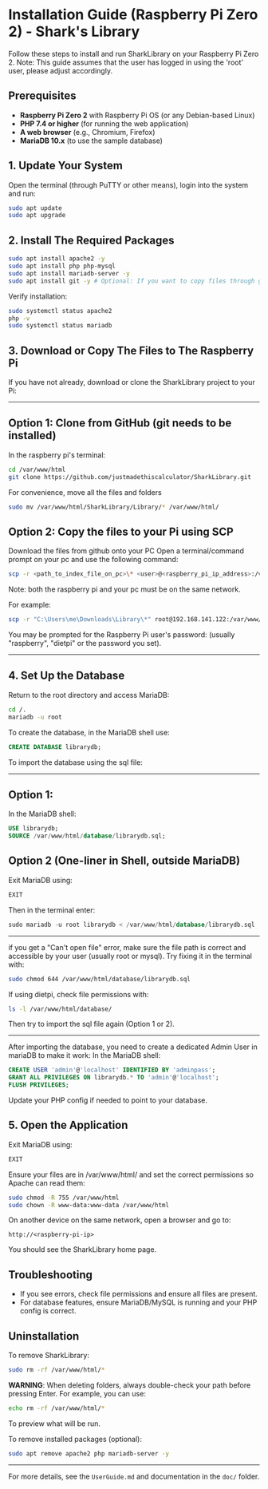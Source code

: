 # Installation Guide (Raspberry Pi Zero 2) - Shark's Library 

Follow these steps to install and run SharkLibrary on your Raspberry Pi Zero 2.
Note: This guide assumes that the user has logged in using the 'root' user, please adjust accordingly.

## Prerequisites

- **Raspberry Pi Zero 2** with Raspberry Pi OS (or any Debian-based Linux)
- **PHP 7.4 or higher** (for running the web application)
- **A web browser** (e.g., Chromium, Firefox)
- **MariaDB 10.x** (to use the sample database)

## 1. Update Your System

Open the terminal (through PuTTY or other means), login into the system and run:
```sh
sudo apt update
sudo apt upgrade
```

## 2. Install The Required Packages

```sh
sudo apt install apache2 -y
sudo apt install php php-mysql
sudo apt install mariadb-server -y
sudo apt install git -y # Optional: If you want to copy files through github
```

Verify installation:
```sh
sudo systemctl status apache2
php -v
sudo systemctl status mariadb
```

## 3. Download or Copy The Files to The Raspberry Pi

If you have not already, download or clone the SharkLibrary project to your Pi:

-------------------------------------------------------------------------------------------------------------------------------
## Option 1: Clone from GitHub (git needs to be installed)
In the raspberry pi's terminal: 
```sh
cd /var/www/html
git clone https://github.com/justmadethiscalculator/SharkLibrary.git
```

For convenience, move all the files and folders
```sh
sudo mv /var/www/html/SharkLibrary/Library/* /var/www/html/
```

## Option 2: Copy the files to your Pi using SCP
Download the files from github onto your PC
Open a terminal/command prompt on your pc and use the following command:
```sh
scp -r <path_to_index_file_on_pc>\* <user>@<raspberry_pi_ip_address>:/var/www/html/.
```
Note: both the raspberry pi and your pc must be on the same network.

For example:
```sh
scp -r "C:\Users\me\Downloads\Library\*" root@192.168.141.122:/var/www/html/
```
You may be prompted for the Raspberry Pi user's password: (usually "raspberry", "dietpi" or the password you set). 

-------------------------------------------------------------------------------------------------------------------------------

## 4. Set Up the Database
Return to the root directory and access MariaDB:
```sh
cd /.
mariadb -u root
```

To create the database, in the MariaDB shell use:
```sql
CREATE DATABASE librarydb;
```

To import the database using the sql file:

-------------------------------------------------------------------------------------------------------------------------------
## Option 1: 
In the MariaDB shell:
```sql
USE librarydb;
SOURCE /var/www/html/database/librarydb.sql;
```

## Option 2 (One-liner in Shell, outside MariaDB)
Exit MariaDB using:
```sql
EXIT
```

Then in the terminal enter:
```sql
sudo mariadb -u root librarydb < /var/www/html/database/librarydb.sql
```

-------------------------------------------------------------------------------------------------------------------------------

if you get a "Can't open file" error, make sure the file path is correct and accessible by your user (usually root or mysql).
Try fixing it in the terminal with:
```sh
sudo chmod 644 /var/www/html/database/librarydb.sql
```
If using dietpi, check file permissions with:
```sh
ls -l /var/www/html/database/
```
Then try to import the sql file again (Option 1 or 2).
  
-------------------------------------------------------------------------------------------------------------------------------

After importing the database, you need to create a dedicated Admin User in mariaDB to make it work:
In the MariaDB shell:
```sql
CREATE USER 'admin'@'localhost' IDENTIFIED BY 'adminpass';
GRANT ALL PRIVILEGES ON librarydb.* TO 'admin'@'localhost';
FLUSH PRIVILEGES;
```

Update your PHP config if needed to point to your database.

## 5. Open the Application

Exit MariaDB using:
```sql
EXIT
```

Ensure your files are in /var/www/html/ and set the correct permissions so Apache can read them:
```sh
sudo chmod -R 755 /var/www/html
sudo chown -R www-data:www-data /var/www/html
```

On another device on the same network, open a browser and go to:
```
http://<raspberry-pi-ip>
```

You should see the SharkLibrary home page.

## Troubleshooting

- If you see errors, check file permissions and ensure all files are present.
- For database features, ensure MariaDB/MySQL is running and your PHP config is correct.

## Uninstallation
To remove SharkLibrary:
``` sh
sudo rm -rf /var/www/html/*
```
**WARNING**: When deleting folders, always double-check your path before pressing Enter.
For example, you can use:
``` sh
echo rm -rf /var/www/html/*
```
To preview what will be run.

To remove installed packages (optional):
``` sh
sudo apt remove apache2 php mariadb-server -y
```
-------------------------------------------------------------------------------------------------------------------------------

For more details, see the `UserGuide.md` and documentation in the `doc/` folder.
